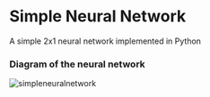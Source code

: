 # Simple Neural Network
A simple 2x1 neural network implemented in Python
### Diagram of the neural network
![simpleneuralnetwork](https://user-images.githubusercontent.com/19829948/34332779-bff1d13a-e96f-11e7-9370-5c44636672a7.png)
